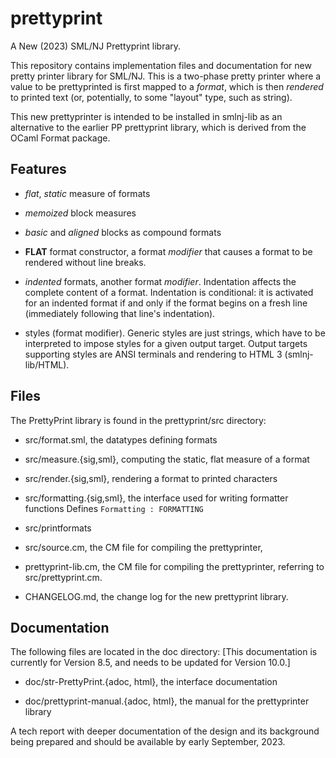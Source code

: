 # prettyprint
A New (2023) SML/NJ Prettyprint library.

This repository contains implementation files and documentation for new pretty printer
library for SML/NJ. This is a two-phase pretty printer where a value to be prettyprinted
is first mapped to a _format_, which is then _rendered_ to printed text (or, potentially,
to some "layout" type, such as string).

This new prettyprinter is intended to be installed in smlnj-lib as an
alternative to the earlier PP prettyprint library, which is derived
from the OCaml Format package.

## Features

- _flat_, _static_ measure of formats

- _memoized_ block measures

- _basic_ and _aligned_ blocks as compound formats

- **FLAT** format constructor, a format _modifier_ that causes a
  format to be rendered without line breaks.

- _indented_ formats, another format _modifier_.
  Indentation affects the complete content of a format.
  Indentation is conditional: it is activated for an indented format if and only if the
  format begins on a fresh line (immediately following that line's indentation).

- styles (format modifier).
  Generic styles are just strings, which have to be interpreted to
  impose styles for a given output target.
  Output targets supporting styles are ANSI terminals and rendering to HTML 3 (smlnj-lib/HTML).

## Files

The PrettyPrint library is found in the prettyprint/src directory:

- src/format.sml, the datatypes defining formats

- src/measure.{sig,sml}, computing the static, flat measure of a format

- src/render.{sig,sml}, rendering a format to printed characters

- src/formatting.{sig,sml}, the interface used for writing formatter functions
    Defines `Formatting : FORMATTING`

- src/printformats

- src/source.cm, the CM file for compiling the prettyprinter,

- prettyprint-lib.cm, the CM file for compiling the prettyprinter,
  referring to src/prettyprint.cm.

- CHANGELOG.md, the change log for the new prettyprint library.

## Documentation

The following files are located in the doc directory:
[This documentation is currently for Version 8.5, and needs to be
updated for Version 10.0.]

- doc/str-PrettyPrint.{adoc, html}, the interface documentation

- doc/prettyprint-manual.{adoc, html}, the manual for the prettyprinter library

A tech report with deeper documentation of the design and its
background being prepared and should be available by early September,
2023.

